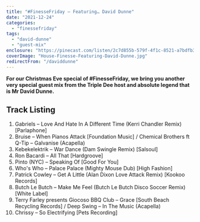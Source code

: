 ```yaml
---
title: "#FinesseFriday – Featuring… David Dunne"
date: "2021-12-24"
categories:
  - "finessefriday"
tags:
  - "david-dunne"
  - "guest-mix"
enclosure: "https://pinecast.com/listen/2c7d855b-579f-4f1c-8521-a7bdfb31716e.mp3 86535210 audio/mpeg "
coverImage: "House-Finesse-Featuring-David-Dunne.jpg"
redirectFrom: "/daviddunne"
---
```


**For our Christmas Eve special of #FinesseFriday, we bring you another very special guest mix from the Triple Dee host and absolute legend that is Mr David Dunne.**

## Track Listing

1. Gabriels – Love And Hate In A Different Time (Kerri Chandler Remix) \[Parlaphone\]
2. Bruise – When Pianos Attack \[Foundation Music\] / Chemical Brothers ft Q-Tip – Galvanise (Acapella)
3. Kebekelektrik – War Dance (Dam Swingle Remix) \[Salsoul\]
4. Ron Bacardi – All That \[Hardgroove\]
5. Pinto (NYC) – Speaking Of \[Good For You\]
6. Who's Who – Palace Palace (Mighty Mouse Dub) \[High Fashion\]
7. Patrick Cowley – Get A Little (Alan Dixon Love Attack Remix) \[Kookoo Records\]
8. Butch Le Butch – Make Me Feel (Butch Le Butch Disco Soccer Remix) \[White Label\]
9. Terry Farley presents Giocoso BBQ Club – Grace \[South Beach Recycling Records\] / Deep Swing – In The Music (Acapella)
10. Chrissy – So Electrifying \[Pets Recording\]
